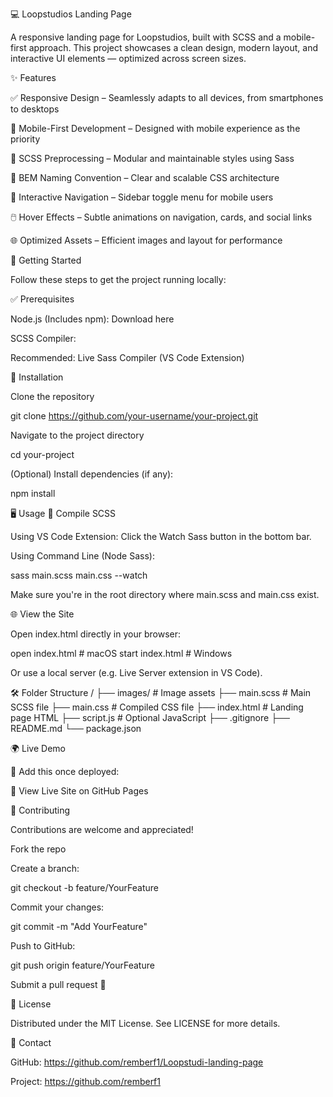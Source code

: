 💻 Loopstudios Landing Page

A responsive landing page for Loopstudios, built with SCSS and a mobile-first approach. This project showcases a clean design, modern layout, and interactive UI elements — optimized across screen sizes.

✨ Features

✅ Responsive Design – Seamlessly adapts to all devices, from smartphones to desktops

📱 Mobile-First Development – Designed with mobile experience as the priority

🎨 SCSS Preprocessing – Modular and maintainable styles using Sass

📂 BEM Naming Convention – Clear and scalable CSS architecture

🧭 Interactive Navigation – Sidebar toggle menu for mobile users

🖱️ Hover Effects – Subtle animations on navigation, cards, and social links

🌐 Optimized Assets – Efficient images and layout for performance

🚀 Getting Started

Follow these steps to get the project running locally:

✅ Prerequisites

Node.js (Includes npm): Download here

SCSS Compiler:

Recommended: Live Sass Compiler (VS Code Extension)

🔧 Installation

Clone the repository

git clone https://github.com/your-username/your-project.git


Navigate to the project directory

cd your-project


(Optional) Install dependencies (if any):

npm install

🖥️ Usage
🧵 Compile SCSS

Using VS Code Extension:
Click the Watch Sass button in the bottom bar.

Using Command Line (Node Sass):

sass main.scss main.css --watch


Make sure you're in the root directory where main.scss and main.css exist.

🌐 View the Site

Open index.html directly in your browser:

open index.html  # macOS
start index.html # Windows


Or use a local server (e.g. Live Server extension in VS Code).

🛠 Folder Structure
/
├── images/                # Image assets
├── main.scss              # Main SCSS file
├── main.css               # Compiled CSS file
├── index.html             # Landing page HTML
├── script.js              # Optional JavaScript
├── .gitignore
├── README.md
└── package.json

🌍 Live Demo

🚧 Add this once deployed:

📌 View Live Site on GitHub Pages

🤝 Contributing

Contributions are welcome and appreciated!

Fork the repo

Create a branch:

git checkout -b feature/YourFeature


Commit your changes:

git commit -m "Add YourFeature"


Push to GitHub:

git push origin feature/YourFeature


Submit a pull request 🚀

📄 License

Distributed under the MIT License. See LICENSE for more details.

📧 Contact


GitHub: https://github.com/remberf1/Loopstudi-landing-page

Project: https://github.com/remberf1